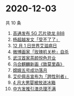 # 2020-12-03

共 10 条

<!-- BEGIN -->
<!-- 最后更新时间 Thu Dec 03 2020 00:11:09 GMT+0800 (CST) -->
1. [高通发布 5G 芯片骁龙 888](https://www.zhihu.com/search?q=骁龙888)
1. [杨超越发文「受不了了」 ](https://www.zhihu.com/search?q=杨超越)
1. [12 月 1 日世界艾滋病日](https://www.zhihu.com/search?q=艾滋病)
1. [微博画家「玫瑰机关枪」自杀](https://www.zhihu.com/search?q=玫瑰机关枪)
1. [武汉首家茶颜悦色开业](https://www.zhihu.com/search?q=茶颜悦色)
1. [乌合麒麟新画《致莫里森》](https://www.zhihu.com/search?q=致莫里森)
1. [嫦娥五号成功落月](https://www.zhihu.com/search?q=嫦娥五号)
1. [艾伦佩吉宣布为「跨性别者」](https://www.zhihu.com/search?q=跨性别者)
1. [4 月大男婴被放进冰箱](https://www.zhihu.com/search?q=男婴冰箱)
1. [中方发推引澳总理不满 ](https://www.zhihu.com/search?q=澳大利亚阿富汗)
<!-- END -->
